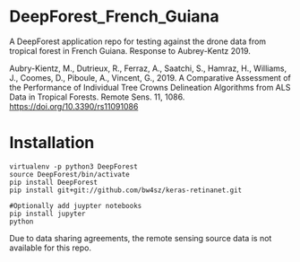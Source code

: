 # DeepForest_French_Guiana
A DeepForest application repo for testing against the drone data from tropical forest in French Guiana. Response to Aubrey-Kentz 2019.

Aubry-Kientz, M., Dutrieux, R., Ferraz, A., Saatchi, S., Hamraz, H., Williams, J., Coomes, D., Piboule, A., Vincent, G., 2019. A Comparative Assessment of the Performance of Individual Tree Crowns Delineation Algorithms from ALS Data in Tropical Forests. Remote Sens. 11, 1086. https://doi.org/10.3390/rs11091086

# Installation

```
virtualenv -p python3 DeepForest
source DeepForest/bin/activate
pip install DeepForest
pip install git+git://github.com/bw4sz/keras-retinanet.git

#Optionally add juypter notebooks
pip install jupyter
python
```

Due to data sharing agreements, the remote sensing source data is not available for this repo.
